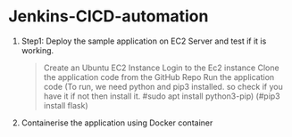 # Jenkins-CICD-automation

1. Step1: Deploy the sample application on EC2 Server and test if it is working.
   > Create an Ubuntu EC2 Instance
   > Login to the Ec2 instance
   > Clone the application code from the GitHub Repo
   > Run the application code (To run, we need python and pip3 installed. so check if you have it if not then install it. #sudo apt install python3-pip)
      (#pip3 install flask)
   
2. Containerise the application using Docker container
